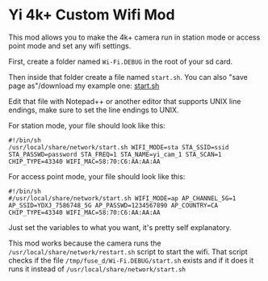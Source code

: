 # Yi 4k+ Custom Wifi Mod

This mod allows you to make the 4k+ camera run in station mode or access point mode and set any wifi settings.

First, create a folder named ```Wi-Fi.DEBUG``` in the root of your sd card.

Then inside that folder create a file named ```start.sh```. You can also "save page as"/download my example one: [start.sh](https://github.com/irungentoo/Xiaomi_Yi_4k_Camera/raw/master/4k+/wifi/Wi-Fi.DEBUG/start.sh)

Edit that file with Notepad++ or another editor that supports UNIX line endings, make sure to set the line endings to UNIX.

For station mode, your file should look like this:

```
#!/bin/sh
/usr/local/share/network/start.sh WIFI_MODE=sta STA_SSID=ssid STA_PASSWD=password STA_FREQ=1 STA_NAME=yi_cam_1 STA_SCAN=1 CHIP_TYPE=43340 WIFI_MAC=58:70:C6:AA:AA:AA
```

For access point mode, your file should look like this:

```
#!/bin/sh
#/usr/local/share/network/start.sh WIFI_MODE=ap AP_CHANNEL_5G=1 AP_SSID=YDXJ_7586748_5G AP_PASSWD=1234567890 AP_COUNTRY=CA CHIP_TYPE=43340 WIFI_MAC=58:70:C6:AA:AA:AA
```

Just set the variables to what you want, it's pretty self explanatory. 

This mod works because the camera runs the ```/usr/local/share/network/restart.sh``` script to start the wifi. That script checks if the file ```/tmp/fuse_d/Wi-Fi.DEBUG/start.sh``` exists and if it does it runs it instead of ```/usr/local/share/network/start.sh```
